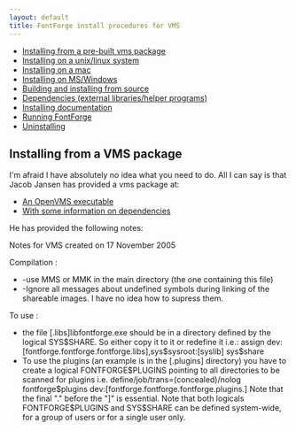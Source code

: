 ```yaml
---
layout: default
title: FontForge install procedures for VMS
---
```



-   [Installing from a pre-built vms package](#Installing)
-   [Installing on a unix/linux system](nix-install.html)
-   [Installing on a mac](mac-install.html)
-   [Installing on MS/Windows](ms-install.html)
-   [Building and installing from source](source-build.html)
-   [Dependencies (external libraries/helper
    programs)](source-build.html#Dependencies)
-   [Installing documentation](source-build.html#Documentation)
-   [Running FontForge](running.html)
-   [Uninstalling](uninstall.html)

Installing from a VMS package
-----------------------------

I'm afraid I have absolutely no idea what you need to do. All I can say
is that Jacob Jansen has provided a vms package at:

-   [An OpenVMS executable](ftp://nchrem.tnw.tudelft.nl/pfaedit/)
-   [With some information on
    dependencies](ftp://nchrem.tnw.tudelft.nl/openvms/software2.html#FONTFORGE)

He has provided the following notes:

Notes for VMS created on 17 November 2005

Compilation :

-   -use MMS or MMK in the main directory (the one containing this file)
-   -Ignore all messages about undefined symbols during linking of the
    shareable images. I have no idea how to supress them.

To use :

-   the file [.libs]libfontforge.exe should be in a directory defined by
    the logical SYS\$SHARE. So either copy it to it or redefine it i.e.:
    assign
    dev:[fontforge.fontforge.fontforge.libs],sys\$sysroot:[syslib]
    sys\$share
-   To use the plugins (an example is in the [.plugins] directory) you
    have to create a logical FONTFORGE\$PLUGINS pointing to all
    directories to be scanned for plugins i.e.
    define/job/trans=(concealed)/nolog fontforge\$plugins
    dev:[fontforge.fontforge.fontforge.plugins.] Note that the final "."
    before the "]" is essential. Note that both logicals
    FONTFORGE\$PLUGINS and SYS\$SHARE can be defined system-wide, for a
    group of users or for a single user only.


